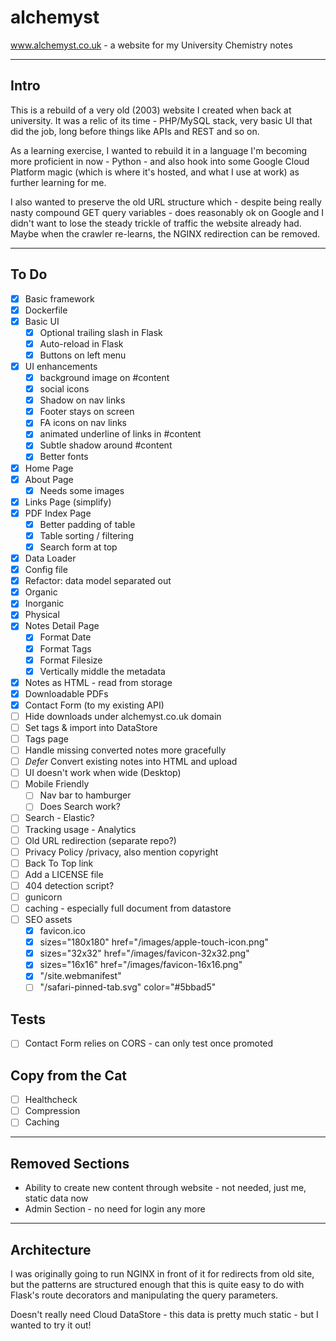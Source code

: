 # alchemyst

www.alchemyst.co.uk - a website for my University Chemistry notes

---

## Intro

This is a rebuild of a very old (2003) website I created when back at university. It was a relic of its time - PHP/MySQL stack, very basic UI that did the job, long before things like APIs and REST and so on.

As a learning exercise, I wanted to rebuild it in a language I'm becoming more proficient in now - Python - and also hook into some Google Cloud Platform magic (which is where it's hosted, and what I use at work) as further learning for me.

I also wanted to preserve the old URL structure which - despite being really nasty compound GET query variables - does reasonably ok on Google and I didn't want to lose the steady trickle of traffic the website already had. Maybe when the crawler re-learns, the NGINX redirection can be removed.

---

## To Do

- [x] Basic framework
- [x] Dockerfile
- [x] Basic UI
  - [x] Optional trailing slash in Flask
  - [x] Auto-reload in Flask
  - [x] Buttons on left menu
- [x] UI enhancements
  - [x] background image on #content
  - [x] social icons
  - [x] Shadow on nav links
  - [x] Footer stays on screen
  - [x] FA icons on nav links
  - [x] animated underline of links in #content
  - [x] Subtle shadow around #content
  - [x] Better fonts
- [x] Home Page
- [x] About Page
  - [x] Needs some images
- [x] Links Page (simplify)
- [x] PDF Index Page
  - [x] Better padding of table
  - [x] Table sorting / filtering
  - [x] Search form at top
- [x] Data Loader
- [x] Config file
- [x] Refactor: data model separated out
- [x] Organic
- [x] Inorganic
- [x] Physical
- [x] Notes Detail Page
  - [x] Format Date
  - [x] Format Tags
  - [x] Format Filesize
  - [x] Vertically middle the metadata
- [x] Notes as HTML - read from storage
- [x] Downloadable PDFs
- [x] Contact Form (to my existing API)
- [ ] Hide downloads under alchemyst.co.uk domain
- [ ] Set tags & import into DataStore
- [ ] Tags page
- [ ] Handle missing converted notes more gracefully
- [ ] *Defer* Convert existing notes into HTML and upload
- [ ] UI doesn't work when wide (Desktop)
- [ ] Mobile Friendly
  - [ ] Nav bar to hamburger
  - [ ] Does Search work?
- [ ] Search - Elastic?
- [ ] Tracking usage - Analytics
- [ ] Old URL redirection (separate repo?)
- [ ] Privacy Policy /privacy, also mention copyright
- [ ] Back To Top link
- [ ] Add a LICENSE file
- [ ] 404 detection script?
- [ ] gunicorn
- [ ] caching - especially full document from datastore
- [ ] SEO assets
  - [x] favicon.ico
  - [x] sizes="180x180" href="/images/apple-touch-icon.png"
  - [x] sizes="32x32" href="/images/favicon-32x32.png"
  - [x] sizes="16x16" href="/images/favicon-16x16.png"
  - [x] "/site.webmanifest"
  - [ ] "/safari-pinned-tab.svg" color="#5bbad5"

## Tests

- [ ] Contact Form relies on CORS - can only test once promoted

## Copy from the Cat

- [ ] Healthcheck
- [ ] Compression
- [ ] Caching

---

## Removed Sections

- Ability to create new content through website - not needed, just me, static data now
- Admin Section - no need for login any more

---

## Architecture

I was originally going to run NGINX in front of it for redirects from old site, but the patterns are structured enough that this is quite easy to do with Flask's route decorators and manipulating the query parameters.

Doesn't really need Cloud DataStore - this data is pretty much static - but I wanted to try it out!
